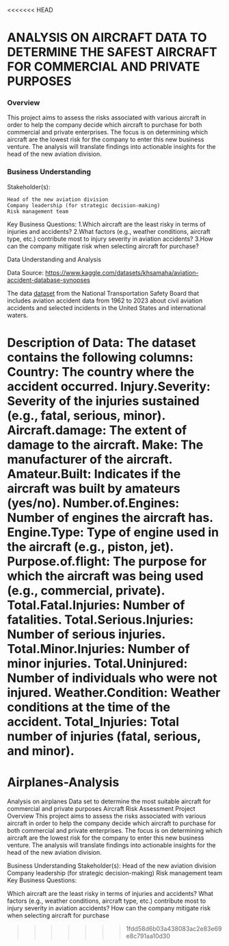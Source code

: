 <<<<<<< HEAD
<h1>ANALYSIS ON AIRCRAFT DATA TO DETERMINE THE SAFEST AIRCRAFT FOR COMMERCIAL AND PRIVATE PURPOSES</h1>

<h3>Overview</h3>

This project aims to assess the risks associated with various aircraft in order to help the company decide which aircraft to purchase for both commercial and private enterprises. The focus is on determining which aircraft are the lowest risk for the company to enter this new business venture. The analysis will translate findings into actionable insights for the head of the new aviation division.

<h3>Business Understanding</h3>

Stakeholder(s):

    Head of the new aviation division
    Company leadership (for strategic decision-making)
    Risk management team
    
Key Business Questions:
    1.Which aircraft are the least risky in terms of injuries and accidents?
    2.What factors (e.g., weather conditions, aircraft type, etc.) contribute most to injury severity in aviation accidents?
    3.How can the company mitigate risk when selecting aircraft for purchase?
    
Data Understanding and Analysis

Data Source:
https://www.kaggle.com/datasets/khsamaha/aviation-accident-database-synopses

The data [dataset](https://www.kaggle.com/datasets/khsamaha/aviation-accident-database-synopses) from the National Transportation Safety Board that includes aviation accident data from 1962 to 2023 about civil aviation accidents and selected incidents in the United States and international waters.
 
Description of Data: 
    The dataset contains the following columns:
    Country: The country where the accident occurred.
    Injury.Severity: Severity of the injuries sustained (e.g., fatal, serious, minor).
    Aircraft.damage: The extent of damage to the aircraft.
    Make: The manufacturer of the aircraft.
    Amateur.Built: Indicates if the aircraft was built by amateurs (yes/no).
    Number.of.Engines: Number of engines the aircraft has.
    Engine.Type: Type of engine used in the aircraft (e.g., piston, jet).
    Purpose.of.flight: The purpose for which the aircraft was being used (e.g., commercial, private).
    Total.Fatal.Injuries: Number of fatalities.
    Total.Serious.Injuries: Number of serious injuries.
    Total.Minor.Injuries: Number of minor injuries.
    Total.Uninjured: Number of individuals who were not injured.
    Weather.Condition: Weather conditions at the time of the accident.
    Total_Injuries: Total number of injuries (fatal, serious, and minor).
=======
# Airplanes-Analysis
Analysis on airplanes Data set to determine the most suitable aircraft for commercial and private purposes
Aircraft Risk Assessment Project
Overview
This project aims to assess the risks associated with various aircraft in order to help the company decide which aircraft to purchase for both commercial and private enterprises. The focus is on determining which aircraft are the lowest risk for the company to enter this new business venture. The analysis will translate findings into actionable insights for the head of the new aviation division.

Business Understanding
Stakeholder(s):
Head of the new aviation division
Company leadership (for strategic decision-making)
Risk management team
Key Business Questions:

Which aircraft are the least risky in terms of injuries and accidents?
What factors (e.g., weather conditions, aircraft type, etc.) contribute most to injury severity in aviation accidents?
How can the company mitigate risk when selecting aircraft for purchase
>>>>>>> 1fdd58d6b03a438083ac2e83e69e8c791aa10d30
